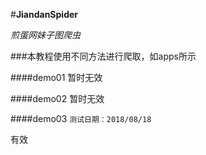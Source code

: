 #**JiandanSpider**

_煎蛋网妹子图爬虫_

###本教程使用不同方法进行爬取，如apps所示

####demo01
暂时无效

####demo02
暂时无效

####demo03
`测试日期：2018/08/18`

有效